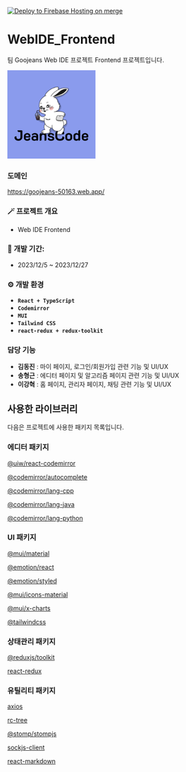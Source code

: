 [![Deploy to Firebase Hosting on merge](https://github.com/GoormJeans/WebIDE_Frontend/actions/workflows/firebase-hosting-merge.yml/badge.svg)](https://github.com/GoormJeans/WebIDE_Frontend/actions/workflows/firebase-hosting-merge.yml)

# WebIDE_Frontend
팀 Goojeans Web IDE 프로젝트 Frontend 프로젝트입니다.

<img src="public\logo512.png" width="200px">

### 도메인
https://goojeans-50163.web.app/
<br/>

### 🪄 프로젝트 개요
- Web IDE Frontend

### 📅 개발 기간:
- 2023/12/5 ~ 2023/12/27

### ⚙️ 개발 환경
- **`React + TypeScript`**
- **`Codemirror`**
- **`MUI`**
- **`Tailwind CSS`**
- **`react-redux + redux-toolkit`**

### 담당 기능
- **김동진** : 마이 페이지, 로그인/회원가입 관련 기능 및 UI/UX
- **송형근** : 에디터 페이지 및 알고리즘 페이지 관련 기능 및 UI/UX
- **이강혁** : 홈 페이지, 관리자 페이지, 채팅 관련 기능 및 UI/UX

## 사용한 라이브러리
다음은 프로젝트에 사용한 패키지 목록입니다.

### 에디터 패키지
[@uiw/react-codemirror](https://www.npmjs.com/package/@uiw/react-codemirror)

[@codemirror/autocomplete](https://www.npmjs.com/package/@codemirror/autocomplete)

[@codemirror/lang-cpp](https://www.npmjs.com/package/@codemirror/lang-cpp)

[@codemirror/lang-java](https://www.npmjs.com/package/@codemirror/lang-java)

[@codemirror/lang-python](https://www.npmjs.com/package/@codemirror/lang-python)

### UI 패키지
[@mui/material](https://www.npmjs.com/package/@mui/material)

[@emotion/react](https://www.npmjs.com/package/@emotion/react)  

[@emotion/styled](https://www.npmjs.com/package/@emotion/styled)  

[@mui/icons-material](https://www.npmjs.com/package/@mui/icons-material) 

[@mui/x-charts](https://www.npmjs.com/package/@mui/x-charts)

[@tailwindcss](https://www.npmjs.com/package/tailwindcss)

### 상태관리 패키지
[@reduxjs/toolkit](https://www.npmjs.com/package/@reduxjs/toolkit)  

[react-redux](https://www.npmjs.com/package/react-redux)

### 유틸리티 패키지
[axios](https://www.npmjs.com/package/axios)  

[rc-tree](https://www.npmjs.com/package/rc-tree)

[@stomp/stompjs](https://www.npmjs.com/package/@stomp/stompjs)

[sockjs-client](https://www.npmjs.com/package/sockjs-client)

[react-markdown](https://www.npmjs.com/package/react-markdown)





